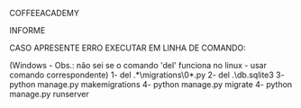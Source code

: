 COFFEEACADEMY

INFORME

CASO APRESENTE ERRO EXECUTAR EM LINHA DE COMANDO:

(Windows - Obs.: não sei se o comando 'del' funciona no linux - usar comando correspondente)
1- del .\*\migrations\0*.py
2- del .\db.sqlite3
3- python manage.py makemigrations
4- python manage.py migrate
4- python manage.py runserver
